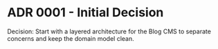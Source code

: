 # ADR 0001 - Initial Decision

Decision: Start with a layered architecture for the Blog CMS to separate concerns and keep the domain model clean.
